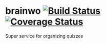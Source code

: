 brainwo [![Build Status](https://travis-ci.org/cat-in-the-dark-wood/brainwo.png?branch=master)](https://travis-ci.org/cat-in-the-dark-wood/brainwo) [![Coverage Status](https://coveralls.io/repos/cat-in-the-dark-wood/brainwo/badge.png?branch=master)](https://coveralls.io/r/cat-in-the-dark-wood/brainwo?branch=master)
=======

Super service for organizing quizzes
